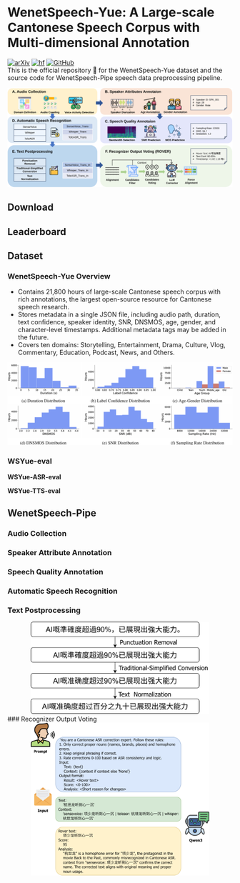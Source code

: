 # WenetSpeech-Yue: A Large-scale Cantonese Speech Corpus with Multi-dimensional Annotation
[![arXiv](https://img.shields.io/badge/arXiv-Paper-COLOR.svg)]()  [![hf](https://img.shields.io/badge/%F0%9F%A4%97%20HuggingFace-Dataset-yellow)]()  [![GitHub](https://img.shields.io/badge/GitHub-Repo-green)]()  
This is the official repository 👑 for the WenetSpeech-Yue dataset and the source code for WenetSpeech-Pipe speech data preprocessing pipeline.
<div align="center"><img width="800px" src="https://github.com/llh666521/WenetSpeech-Yue/blob/main/figs/WenetSpeech-Pipe.svg" /></div>

## Download

## Leaderboard

## Dataset
### WenetSpeech-Yue Overview
* Contains 21,800 hours of large-scale Cantonese speech corpus with rich annotations, the largest open-source resource for Cantonese speech research.
* Stores metadata in a single JSON file, including audio path, duration, text confidence, speaker identity, SNR, DNSMOS, age, gender, and character-level timestamps. Additional metadata tags may be added in the future.
* Covers ten domains: Storytelling, Entertainment, Drama, Culture, Vlog, Commentary, Education, Podcast, News, and Others.
<div align="center"><img width="800px" src="https://github.com/llh666521/WenetSpeech-Yue/blob/main/figs/data_distribution.png" /></div>

### WSYue-eval
**WSYue-ASR-eval**

**WSYue-TTS-eval**

## WenetSpeech-Pipe
### Audio Collection
### Speaker Attribute Annotation
### Speech Quality Annotation
### Automatic Speech Recognition
### Text Postprocessing
<div align="center"><img width="400px" src="https://github.com/llh666521/WenetSpeech-Yue/blob/main/figs/text_processing.svg" /></div>
###  Recognizer Output Voting
<div align="center"><img width="400px" src="https://github.com/llh666521/WenetSpeech-Yue/blob/main/figs/LLM_Corrector.svg" /></div>
